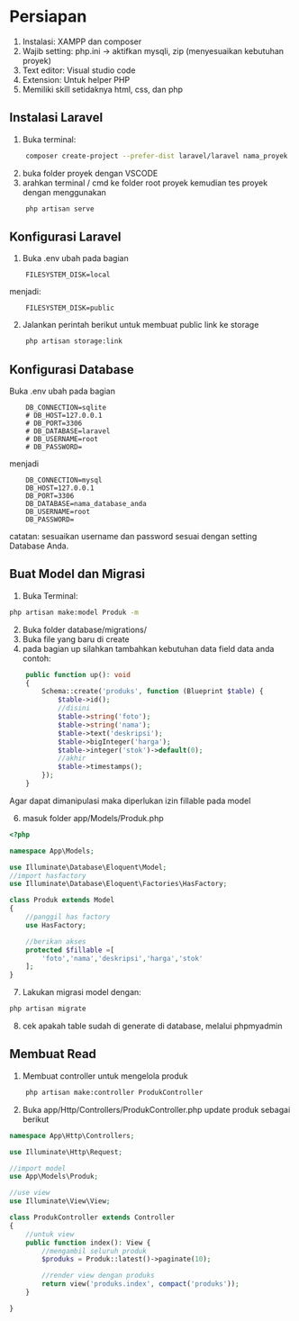 # Persiapan

1. Instalasi: XAMPP dan composer
2. Wajib setting: php.ini -> aktifkan mysqli, zip (menyesuaikan kebutuhan proyek)
3. Text editor: Visual studio code
4. Extension: Untuk helper PHP
5. Memiliki skill setidaknya html, css, dan php

## Instalasi Laravel

1. Buka terminal:

```bash
    composer create-project --prefer-dist laravel/laravel nama_proyek
```

2. buka folder proyek dengan VSCODE
3. arahkan terminal / cmd ke folder root proyek kemudian tes proyek dengan menggunakan

```bash
    php artisan serve
```

## Konfigurasi Laravel

1. Buka .env ubah pada bagian

```env
    FILESYSTEM_DISK=local
```

menjadi:

```env
    FILESYSTEM_DISK=public
```

2. Jalankan perintah berikut untuk membuat public link ke storage

```bash
    php artisan storage:link
```

## Konfigurasi Database

Buka .env ubah pada bagian

```env
    DB_CONNECTION=sqlite
    # DB_HOST=127.0.0.1
    # DB_PORT=3306
    # DB_DATABASE=laravel
    # DB_USERNAME=root
    # DB_PASSWORD=
```

menjadi

```env
    DB_CONNECTION=mysql
    DB_HOST=127.0.0.1
    DB_PORT=3306
    DB_DATABASE=nama_database_anda
    DB_USERNAME=root
    DB_PASSWORD=
```

catatan: sesuaikan username dan password sesuai dengan setting Database Anda.

## Buat Model dan Migrasi

1. Buka Terminal:

```bash
php artisan make:model Produk -m
```

2. Buka folder database/migrations/
3. Buka file yang baru di create
4. pada bagian up silahkan tambahkan kebutuhan data field data anda
   contoh:

```php
    public function up(): void
    {
        Schema::create('produks', function (Blueprint $table) {
            $table->id();
            //disini
            $table->string('foto');
            $table->string('nama');
            $table->text('deskripsi');
            $table->bigInteger('harga');
            $table->integer('stok')->default(0);
            //akhir
            $table->timestamps();
        });
    }
```

Agar dapat dimanipulasi maka diperlukan izin fillable pada model

6. masuk folder app/Models/Produk.php

```php
<?php

namespace App\Models;

use Illuminate\Database\Eloquent\Model;
//import hasfactory
use Illuminate\Database\Eloquent\Factories\HasFactory;

class Produk extends Model
{
    //panggil has factory
    use HasFactory;

    //berikan akses
    protected $fillable =[
        'foto','nama','deskripsi','harga','stok'
    ];
}

```

7. Lakukan migrasi model dengan:

```bash
php artisan migrate
```

8. cek apakah table sudah di generate di database, melalui phpmyadmin

## Membuat Read

1. Membuat controller untuk mengelola produk

```bash
    php artisan make:controller ProdukController
```

2. Buka app/Http/Controllers/ProdukController.php
   update produk sebagai berikut

```php
namespace App\Http\Controllers;

use Illuminate\Http\Request;

//import model
use App\Models\Produk;

//use view
use Illuminate\View\View;

class ProdukController extends Controller
{
    //untuk view
    public function index(): View {
        //mengambil seluruh produk
        $produks = Produk::latest()->paginate(10);

        //render view dengan produks
        return view('produks.index', compact('produks'));
    }

}
```
